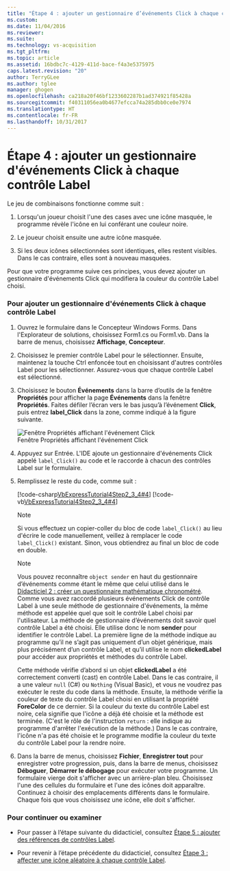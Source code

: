 ```yaml
---
title: "Étape 4 : ajouter un gestionnaire d’événements Click à chaque contrôle Label | Microsoft Docs"
ms.custom: 
ms.date: 11/04/2016
ms.reviewer: 
ms.suite: 
ms.technology: vs-acquisition
ms.tgt_pltfrm: 
ms.topic: article
ms.assetid: 16bdbc7c-4129-411d-bace-f4a3e5375975
caps.latest.revision: "20"
author: TerryGLee
ms.author: tglee
manager: ghogen
ms.openlocfilehash: ca218a20f46bf1233602287b1ad374921f85428a
ms.sourcegitcommit: f40311056ea0b4677efcca74a285dbb0ce0e7974
ms.translationtype: HT
ms.contentlocale: fr-FR
ms.lasthandoff: 10/31/2017
---
```

# <a name="step-4-add-a-click-event-handler-to-each-label"></a>Étape 4 : ajouter un gestionnaire d'événements Click à chaque contrôle Label
Le jeu de combinaisons fonctionne comme suit :  
  
1.  Lorsqu'un joueur choisit l'une des cases avec une icône masquée, le programme révèle l'icône en lui conférant une couleur noire.  
  
2.  Le joueur choisit ensuite une autre icône masquée.  
  
3.  Si les deux icônes sélectionnées sont identiques, elles restent visibles. Dans le cas contraire, elles sont à nouveau masquées.  
  
 Pour que votre programme suive ces principes, vous devez ajouter un gestionnaire d'événements Click qui modifiera la couleur du contrôle Label choisi.  
  
### <a name="to-add-a-click-event-handler-to-each-label"></a>Pour ajouter un gestionnaire d'événements Click à chaque contrôle Label  
  
1.  Ouvrez le formulaire dans le Concepteur Windows Forms. Dans l'Explorateur de solutions, choisissez Form1.cs ou Form1.vb. Dans la barre de menus, choisissez **Affichage**, **Concepteur**.  
  
2.  Choisissez le premier contrôle Label pour le sélectionner. Ensuite, maintenez la touche Ctrl enfoncée tout en choisissant d'autres contrôles Label pour les sélectionner. Assurez-vous que chaque contrôle Label est sélectionné.  
  
3.  Choisissez le bouton **Événements** dans la barre d’outils de la fenêtre **Propriétés** pour afficher la page **Événements** dans la fenêtre **Propriétés**. Faites défiler l’écran vers le bas jusqu’à l’événement **Click**, puis entrez **label_Click** dans la zone, comme indiqué à la figure suivante.  
  
     ![Fenêtre Propriétés affichant l'événement Click](../ide/media/express_labelclick.png "Express_labelClick")  
Fenêtre Propriétés affichant l'événement Click  
  
4.  Appuyez sur Entrée. L'IDE ajoute un gestionnaire d'événements Click appelé `label_Click()` au code et le raccorde à chacun des contrôles Label sur le formulaire.  
  
5.  Remplissez le reste du code, comme suit :  
  
     [!code-csharp[VbExpressTutorial4Step2_3_4#4](../ide/codesnippet/CSharp/step-4-add-a-click-event-handler-to-each-label_1.cs)]
     [!code-vb[VbExpressTutorial4Step2_3_4#4](../ide/codesnippet/VisualBasic/step-4-add-a-click-event-handler-to-each-label_1.vb)]  
  
    > [!NOTE]
    >  Si vous effectuez un copier-coller du bloc de code `label_Click()` au lieu d'écrire le code manuellement, veillez à remplacer le code `label_Click()` existant. Sinon, vous obtiendrez au final un bloc de code en double.  
  
    > [!NOTE]
    >  Vous pouvez reconnaître `object sender` en haut du gestionnaire d’événements comme étant le même que celui utilisé dans le [Didacticiel 2 : créer un questionnaire mathématique chronométré](../ide/tutorial-2-create-a-timed-math-quiz.md). Comme vous avez raccordé plusieurs événements Click de contrôle Label à une seule méthode de gestionnaire d'événements, la même méthode est appelée quel que soit le contrôle Label choisi par l'utilisateur. La méthode de gestionnaire d’événements doit savoir quel contrôle Label a été choisi. Elle utilise donc le nom **sender** pour identifier le contrôle Label. La première ligne de la méthode indique au programme qu’il ne s’agit pas uniquement d’un objet générique, mais plus précisément d’un contrôle Label, et qu’il utilise le nom **clickedLabel** pour accéder aux propriétés et méthodes du contrôle Label.  
  
     Cette méthode vérifie d’abord si un objet **clickedLabel** a été correctement converti (cast) en contrôle Label. Dans le cas contraire, il a une valeur `null` (C#) ou `Nothing` (Visual Basic), et vous ne voudrez pas exécuter le reste du code dans la méthode. Ensuite, la méthode vérifie la couleur de texte du contrôle Label choisi en utilisant la propriété **ForeColor** de ce dernier. Si la couleur du texte du contrôle Label est noire, cela signifie que l'icône a déjà été choisie et la méthode est terminée. (C'est le rôle de l'instruction `return` : elle indique au programme d'arrêter l'exécution de la méthode.) Dans le cas contraire, l'icône n'a pas été choisie et le programme modifie la couleur du texte du contrôle Label pour la rendre noire.  
  
6.  Dans la barre de menus, choisissez **Fichier**, **Enregistrer tout** pour enregistrer votre progression, puis, dans la barre de menus, choisissez **Déboguer**, **Démarrer le débogage** pour exécuter votre programme. Un formulaire vierge doit s'afficher avec un arrière-plan bleu. Choisissez l'une des cellules du formulaire et l'une des icônes doit apparaître. Continuez à choisir des emplacements différents dans le formulaire. Chaque fois que vous choisissez une icône, elle doit s'afficher.  
  
### <a name="to-continue-or-review"></a>Pour continuer ou examiner  
  
-   Pour passer à l’étape suivante du didacticiel, consultez [Étape 5 : ajouter des références de contrôles Label](../ide/step-5-add-label-references.md).  
  
-   Pour revenir à l’étape précédente du didacticiel, consultez [Étape 3 : affecter une icône aléatoire à chaque contrôle Label](../ide/step-3-assign-a-random-icon-to-each-label.md).